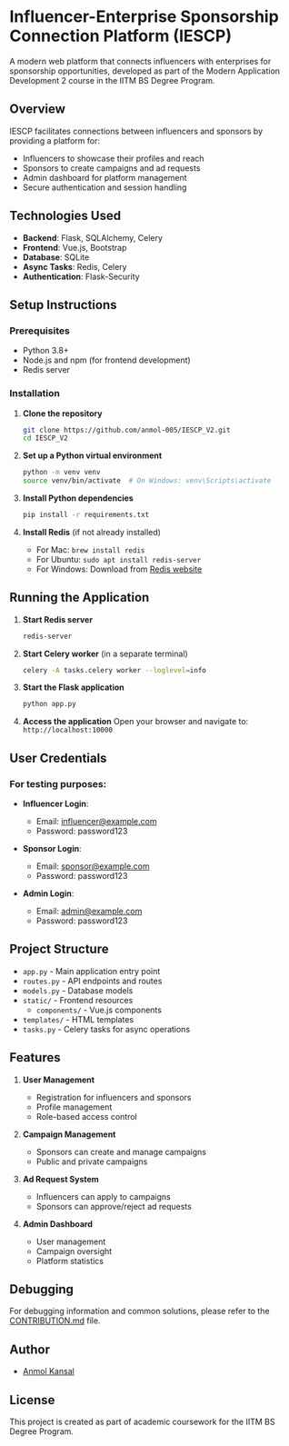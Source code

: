 # Influencer-Enterprise Sponsorship Connection Platform (IESCP)

A modern web platform that connects influencers with enterprises for sponsorship opportunities, developed as part of the Modern Application Development 2 course in the IITM BS Degree Program.

## Overview

IESCP facilitates connections between influencers and sponsors by providing a platform for:
- Influencers to showcase their profiles and reach
- Sponsors to create campaigns and ad requests
- Admin dashboard for platform management
- Secure authentication and session handling

## Technologies Used

- **Backend**: Flask, SQLAlchemy, Celery
- **Frontend**: Vue.js, Bootstrap
- **Database**: SQLite
- **Async Tasks**: Redis, Celery
- **Authentication**: Flask-Security

## Setup Instructions

### Prerequisites

- Python 3.8+
- Node.js and npm (for frontend development)
- Redis server

### Installation

1. **Clone the repository**
   ```bash
   git clone https://github.com/anmol-005/IESCP_V2.git
   cd IESCP_V2
   ```

2. **Set up a Python virtual environment**
   ```bash
   python -m venv venv
   source venv/bin/activate  # On Windows: venv\Scripts\activate
   ```

3. **Install Python dependencies**
   ```bash
   pip install -r requirements.txt
   ```

4. **Install Redis** (if not already installed)
   - For Mac: `brew install redis`
   - For Ubuntu: `sudo apt install redis-server`
   - For Windows: Download from [Redis website](https://redis.io/download)

## Running the Application

1. **Start Redis server**
   ```bash
   redis-server
   ```

2. **Start Celery worker** (in a separate terminal)
   ```bash
   celery -A tasks.celery worker --loglevel=info
   ```

3. **Start the Flask application**
   ```bash
   python app.py
   ```

4. **Access the application**
   Open your browser and navigate to: `http://localhost:10000`

## User Credentials

### For testing purposes:

- **Influencer Login**:
  - Email: influencer@example.com
  - Password: password123

- **Sponsor Login**:
  - Email: sponsor@example.com
  - Password: password123

- **Admin Login**:
  - Email: admin@example.com
  - Password: password123

## Project Structure

- `app.py` - Main application entry point
- `routes.py` - API endpoints and routes
- `models.py` - Database models
- `static/` - Frontend resources
  - `components/` - Vue.js components
- `templates/` - HTML templates
- `tasks.py` - Celery tasks for async operations

## Features

1. **User Management**
   - Registration for influencers and sponsors
   - Profile management
   - Role-based access control

2. **Campaign Management**
   - Sponsors can create and manage campaigns
   - Public and private campaigns

3. **Ad Request System**
   - Influencers can apply to campaigns
   - Sponsors can approve/reject ad requests

4. **Admin Dashboard**
   - User management
   - Campaign oversight
   - Platform statistics

## Debugging

For debugging information and common solutions, please refer to the [CONTRIBUTION.md](CONTRIBUTION.md) file.

## Author
- [Anmol Kansal](https://github.com/anmol-005)


## License

This project is created as part of academic coursework for the IITM BS Degree Program. 